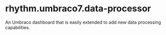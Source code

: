 rhythm.umbraco7.data-processor
==============================

An Umbraco dashboard that is easily extended to add new data processing capabilities.
